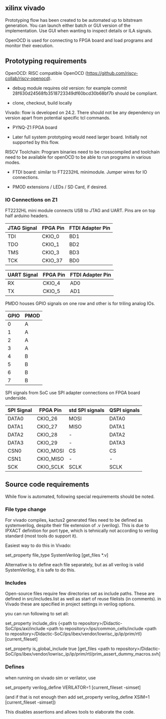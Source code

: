 ## xilinx vivado

Prototyping flow has been created to be automated up to bitstream generation. You can launch either batch or GUI version of the implementation. Use GUI when wanting to inspect details or ILA signals.

OpenOCD is used for connecting to FPGA board and load programs and monitor their execution.

## Prototyping requirements

OpenOCD: RISC compatible OpenOCD (https://github.com/riscv-collab/riscv-openocd).

* debug module requires old version: for example commit 28f630d24568fb3518723349df60bcd30b68bf7b should be compliant. 

* clone, checkout, build locally

Vivado: flow is developed on 24.2. There should not be any dependency on version apart from potential specific tcl commands.

* PYNQ-Z1 FPGA board

* Later full system prototyping would need larger board. Initially not supported by this flow.

RISCV Toolchain: Program binaries need to be crosscompiled and toolchain need to be available for openOCD to be able to run programs in various modes.

* FTDI board: similar to FT2232HL minimodule. Jumper wires for IO connections.

* PMOD extensions / LEDs / SD Card, if desired. 

### IO Connections on Z1

FT2232HL mini module connects USB to JTAG and UART. Pins are on top half arduino headers.

| JTAG Signal | FPGA Pin | FTDI Adapter Pin |
|-------------|----------|------------------|
| TDI         | CKIO_0   | BD1              |
| TDO         | CKIO_1   | BD2              |
| TMS         | CKIO_3   | BD3              |
| TCK         | CKIO_37  | BD0              |

| UART Signal | FPGA Pin | FTDI Adapter Pin  |
|-------------|----------|-------------------|
| RX          | CKIO_4   | AD0               |
| TX          | CKIO_5   | AD1               |

PMDO houses GPIO signals on one row and other is for triling analog IOs.

| GPIO |  PMOD |
|------|-------|
| 0    |  A    |
| 1    |  A    |
| 2    |  A    |
| 3    |  A    |
| 4    |  B    |
| 5    |  B    |
| 6    |  B    |
| 7    |  B    |

SPI signals from SoC use SPI adapter connections on FPGA board underside.

| SPI Signal  | FPGA Pin  | std SPI signals | QSPI signals |
|-------------|-----------|-----------------|--------------|
| DATA0       | CKIO_26   | MOSI            | DATA0        |
| DATA1       | CKIO_27   | MISO            | DATA1        |
| DATA2       | CKIO_28   | -               | DATA2        |
| DATA3       | CKIO_29   | -               | DATA3        |
| CSN0        | CKIO_MOSI | CS              | CS           |
| CSN1        | CKIO_MISO | -               | -            |
| SCK         | CKIO_SCLK | SCLK            | SCLK         |




## Source code requirements

While flow is automated, following special requirements should be noted.

### File type change

For vivado compiles, kactus2 generated files need to be defined as systemverilog, despite their file extension of .v (verilog). This is due to IPXACT definition for port type, which is tehnically not according to verilog standard (most tools do support it).

Easiest way to do this in Vivado:

set_property file_type SystemVerilog [get_files *.v]

Alternative is to define each file separately, but as all verilog is valid SystemVerilog, it is safe to do this.

### Includes

Open-source files require few directories set as include paths. These are defined in src/includes.list as well as start of reuse filelists (in comments). in Vivado these are specified in project settings in verilog options.

you can run following to set all:

set_property include_dirs {\<path to repository\>/Didactic-SoC/ips/axi/include \<path to repository\>/ips/common_cells/include \<path to repository\>/Didactic-SoC/ips/ibex/vendor/lowrisc_ip/ip/prim/rtl} [current_fileset]

set_property is_global_include true [get_files  \<path to repository\>/Didactic-SoC/ips/ibex/vendor/lowrisc_ip/ip/prim/rtl/prim_assert_dummy_macros.svh]

### Defines

when running on vivado sim or verilator, use 

set_property verilog_define VERILATOR=1 [current_fileset -simset]

(and if that is not enough then add set_property verilog_define XSIM=1 [current_fileset -simset])

This disables assertions and allows tools to elaborate the code.